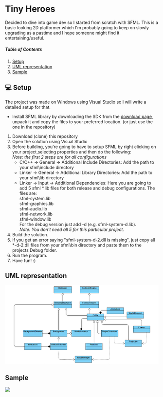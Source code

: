 # Tiny Heroes
Decided to dive into game dev so I started from scratch with SFML. This is a basic looking 2D platformer which I'm probably going to keep on slowly upgrading as a pastime and I hope someone might find it entertaining/useful. 

##### Table of Contents  
1. [Setup](#computer-setup)  
2. [UML representation](#uml-representation)
3. [Sample](#sample)

## :computer: Setup 
The project was made on Windows using Visual Studio so I will write a detailed setup for that.

* Install SFML library by downloading the SDK from the [download page](https://www.sfml-dev.org/download.php), unpack it and copy the files to your preferred location. (or just use the one in the repository)

1. Download (clone) this repository
2. Open the solution using Visual Studio
3. Before building, you're going to have to setup SFML by right clicking on your project,selecting properties and then do the following:  
	*Note: the first 2 steps are for all configurations*
	* C/C++ -> General -> Additional Include Directories: Add the path to your sfml\include directory
	* Linker -> General -> Additional Library Directories: Add the path to your sfml\lib directory
	* Linker -> Input -> Additional Dependencies: Here you are going to add 5 sfml *.lib files for both release and debug configurations. The files are:  
		sfml-system.lib  
		sfml-graphics.lib  
		sfml-audio.lib  
		sfml-network.lib  
		sfml-window.lib  
For the debug version just add -d (e.g. sfml-system-d.lib).  
*Note: You don't need all 5 for this particular project.*
4. Build the solution.
5. If you get an error saying "sfml-system-d-2.dll is missing", just copy all *-d-2.dll files from your sfml\bin directory and paste them to the projects Debug folder.
6. Run the program.
7. Have fun! :)

## UML representation
![](Images/uml.png)

## Sample
![](Images/sample.gif)
